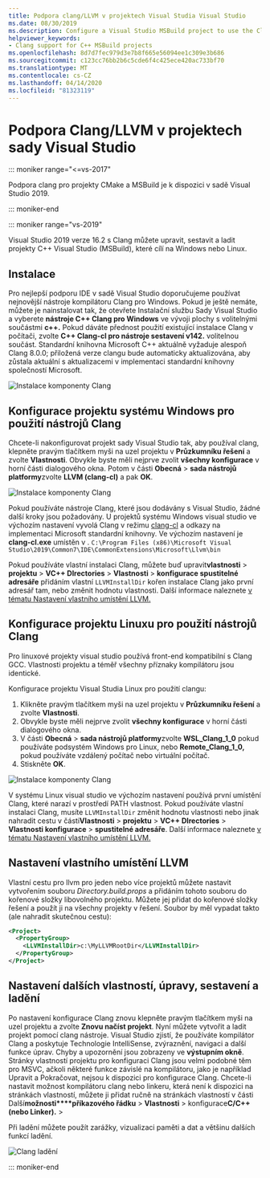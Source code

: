 ```yaml
---
title: Podpora clang/LLVM v projektech Visual Studia Visual Studio
ms.date: 08/30/2019
ms.description: Configure a Visual Studio MSBuild project to use the Clang/LLVM toolchain.
helpviewer_keywords:
- Clang support for C++ MSBuild projects
ms.openlocfilehash: 8d7d7fec979d3e7b8f665e56094ee1c309e3b686
ms.sourcegitcommit: c123cc76bb2b6c5cde6f4c425ece420ac733bf70
ms.translationtype: MT
ms.contentlocale: cs-CZ
ms.lasthandoff: 04/14/2020
ms.locfileid: "81323119"
---
```

# <a name="clangllvm-support-in-visual-studio-projects"></a>Podpora Clang/LLVM v projektech sady Visual Studio

::: moniker range="<=vs-2017"

Podpora clang pro projekty CMake a MSBuild je k dispozici v sadě Visual Studio 2019.

::: moniker-end

::: moniker range="vs-2019"

Visual Studio 2019 verze 16.2 s Clang můžete upravit, sestavit a ladit projekty C++ Visual Studio (MSBuild), které cílí na Windows nebo Linux.

## <a name="install"></a>Instalace

Pro nejlepší podporu IDE v sadě Visual Studio doporučujeme používat nejnovější nástroje kompilátoru Clang pro Windows. Pokud je ještě nemáte, můžete je nainstalovat tak, že otevřete Instalační službu Sady Visual Studio a vyberete **nástroje C++ Clang pro Windows** ve vývoji plochy s volitelnými součástmi **c++.** Pokud dáváte přednost použití existující instalace Clang v počítači, zvolte **C++ Clang-cl pro nástroje sestavení v142.** volitelnou součást. Standardní knihovna Microsoft C++ aktuálně vyžaduje alespoň Clang 8.0.0; přiložená verze clangu bude automaticky aktualizována, aby zůstala aktuální s aktualizacemi v implementaci standardní knihovny společností Microsoft.

![Instalace komponenty Clang](media/clang-install-vs2019.png)

## <a name="configure-a-windows-project-to-use-clang-tools"></a>Konfigurace projektu systému Windows pro použití nástrojů Clang

Chcete-li nakonfigurovat projekt sady Visual Studio tak, aby používal clang, klepněte pravým tlačítkem myši na uzel projektu v **Průzkumníku řešení** a zvolte **Vlastnosti**. Obvykle byste měli nejprve zvolit **všechny konfigurace** v horní části dialogového okna. Potom v části **Obecná** > **sada nástrojů platformy**zvolte **LLVM (clang-cl)** a pak **OK**.

![Instalace komponenty Clang](media/clang-msbuild-prop-page.png)

Pokud používáte nástroje Clang, které jsou dodávány s Visual Studio, žádné další kroky jsou požadovány. U projektů systému Windows visual studio ve výchozím nastavení vyvolá Clang v režimu [clang-cl](https://llvm.org/devmtg/2014-04/PDFs/Talks/clang-cl.pdf) a odkazy na implementaci Microsoft standardní knihovny. Ve výchozím nastavení je **clang-cl.exe** umístěn v . `C:\Program Files (x86)\Microsoft Visual Studio\2019\Common7\IDE\CommonExtensions\Microsoft\Llvm\bin`

Pokud používáte vlastní instalaci Clang, můžete buď upravit**vlastnosti** >  **projektu** > **VC++ DIrectories** > **Vlastnosti** > **konfigurace spustitelné adresáře** přidáním vlastní `LLVMInstallDir` kořen instalace Clang jako první adresář tam, nebo změnit hodnotu vlastnosti. Další informace naleznete [v tématu Nastavení vlastního umístění LLVM.](#custom_llvm_location)

## <a name="configure-a-linux-project-to-use-clang-tools"></a>Konfigurace projektu Linuxu pro použití nástrojů Clang

Pro linuxové projekty visual studio používá front-end kompatibilní s Clang GCC. Vlastnosti projektu a téměř všechny příznaky kompilátoru jsou identické.

Konfigurace projektu Visual Studia Linux pro použití clangu:

1. Klikněte pravým tlačítkem myši na uzel projektu v **Průzkumníku řešení** a zvolte **Vlastnosti**.
1. Obvykle byste měli nejprve zvolit **všechny konfigurace** v horní části dialogového okna.
1. V části **Obecná** > **sada nástrojů platformy**zvolte **WSL_Clang_1_0** pokud používáte podsystém Windows pro Linux, nebo **Remote_Clang_1_0,** pokud používáte vzdálený počítač nebo virtuální počítač.
1. Stiskněte **OK**.

![Instalace komponenty Clang](media/clang-msbuild-prop-page.png)

V systému Linux visual studio ve výchozím nastavení používá první umístění Clang, které narazí v prostředí PATH vlastnost. Pokud používáte vlastní instalaci Clang, musíte `LLVMInstallDir` změnit hodnotu vlastnosti nebo jinak nahradit cestu v části**Vlastnosti** >  **projektu** > **VC++ DIrectories** > **Vlastnosti konfigurace** > **spustitelné adresáře**. Další informace naleznete [v tématu Nastavení vlastního umístění LLVM.](#custom_llvm_location)

## <a name="set-a-custom-llvm-location"></a><a name="custom_llvm_location"></a>Nastavení vlastního umístění LLVM

Vlastní cestu pro llvm pro jeden nebo více projektů můžete nastavit vytvořením souboru *Directory.build.props* a přidáním tohoto souboru do kořenové složky libovolného projektu. Můžete jej přidat do kořenové složky řešení a použít ji na všechny projekty v řešení. Soubor by měl vypadat takto (ale nahradit skutečnou cestu):

```xml
<Project>
  <PropertyGroup>
    <LLVMInstallDir>c:\MyLLVMRootDir</LLVMInstallDir>
  </PropertyGroup>
</Project>
```

## <a name="set-additional-properties-edit-build-and-debug"></a>Nastavení dalších vlastností, úpravy, sestavení a ladění

Po nastavení konfigurace Clang znovu klepněte pravým tlačítkem myši na uzel projektu a zvolte **Znovu načíst projekt**. Nyní můžete vytvořit a ladit projekt pomocí clang nástroje. Visual Studio zjistí, že používáte kompilátor Clang a poskytuje Technologie IntelliSense, zvýraznění, navigaci a další funkce úprav. Chyby a upozornění jsou zobrazeny ve **výstupním okně**. Stránky vlastností projektu pro konfiguraci Clang jsou velmi podobné těm pro MSVC, ačkoli některé funkce závislé na kompilátoru, jako je například Upravit a Pokračovat, nejsou k dispozici pro konfigurace Clang. Chcete-li nastavit možnost kompilátoru clang nebo linkeru, která není k dispozici na stránkách vlastností, můžete ji přidat ručně na stránkách vlastností v části Další**možnosti****příkazového řádku** >  **Vlastnosti** > konfigurace**C/C++ (nebo Linker).** > 

Při ladění můžete použít zarážky, vizualizaci paměti a dat a většinu dalších funkcí ladění.  

![Clang ladění](media/clang-debug-msbuild.png)

::: moniker-end
